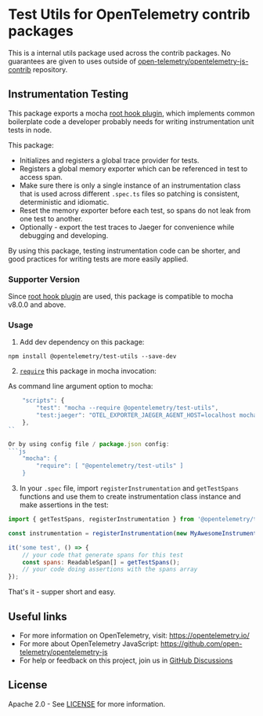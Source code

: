 # Test Utils for OpenTelemetry contrib packages

This is a internal utils package used across the contrib packages. No guarantees are given to uses outside of [open-telemetry/opentelemetry-js-contrib](https://github.com/open-telemetry/opentelemetry-js-contrib/) repository.

## Instrumentation Testing
This package exports a mocha [root hook plugin](https://mochajs.org/#root-hook-plugins), which implements common boilerplate code a developer probably needs for writing instrumentation unit tests in node.

This package:
- Initializes and registers a global trace provider for tests.
- Registers a global memory exporter which can be referenced in test to access span. 
- Make sure there is only a single instance of an instrumentation class that is used across different `.spec.ts` files so patching is consistent, deterministic and idiomatic.
- Reset the memory exporter before each test, so spans do not leak from one test to another.
- Optionally - export the test traces to Jaeger for convenience while debugging and developing.

By using this package, testing instrumentation code can be shorter, and good practices for writing tests are more easily applied.

### Supporter Version
Since [root hook plugin](https://mochajs.org/#root-hook-plugins) are used, this package is compatible to mocha v8.0.0 and above. 

### Usage
1. Add dev dependency on this package: 

```
npm install @opentelemetry/test-utils --save-dev
```
2. [`require`](https://mochajs.org/#-require-module-r-module) this package in mocha invocation:

As command line argument option to mocha:
```js
    "scripts": {
        "test": "mocha --require @opentelemetry/test-utils",
        "test:jaeger": "OTEL_EXPORTER_JAEGER_AGENT_HOST=localhost mocha --require @opentelemetry/test-utils",
    },
``

Or by using config file / package.json config:
```js
    "mocha": {
        "require": [ "@opentelemetry/test-utils" ]
    }
```

3. In your `.spec` file, import `registerInstrumentation` and `getTestSpans` functions and use them to create instrumentation class instance and make assertions in the test:

```js
import { getTestSpans, registerInstrumentation } from '@opentelemetry/test-utils';

const instrumentation = registerInstrumentation(new MyAwesomeInstrumentation());

it('some test', () => {
    // your code that generate spans for this test
    const spans: ReadableSpan[] = getTestSpans();
    // your code doing assertions with the spans array
});
```

That's it - supper short and easy.

## Useful links

- For more information on OpenTelemetry, visit: <https://opentelemetry.io/>
- For more about OpenTelemetry JavaScript: <https://github.com/open-telemetry/opentelemetry-js>
- For help or feedback on this project, join us in [GitHub Discussions][discussions-url]

## License

Apache 2.0 - See [LICENSE][license-url] for more information.

[license-url]: https://github.com/open-telemetry/opentelemetry-js-contrib/blob/main/LICENSE
[discussions-url]: https://github.com/open-telemetry/opentelemetry-js/discussions
